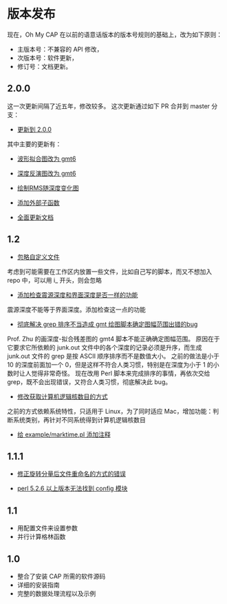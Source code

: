 # 版本发布

现在，Oh My CAP 在以前的语意话版本的版本号规则的基础上，改为如下原则：

- 主版本号：不兼容的 API 修改，
- 次版本号：软件更新，
- 修订号：文档更新。

## 2.0.0

这一次更新间隔了近五年，修改较多。
这次更新通过如下 PR 合并到 master 分支：

- [更新到 2.0.0](https://github.com/wangliang1989/oh-my-cap/pull/60/files)

其中主要的更新有：

- [波形拟合图改为 gmt6](https://github.com/wangliang1989/oh-my-cap/pull/60/commits/dbf6a477ef3e6ef192337d9d426acd545661bab6)

- [深度反演图改为 gmt6](https://github.com/wangliang1989/oh-my-cap/pull/60/commits/b0a9443fef762618b0fa8feafff72a4a3801d7e9)

- [绘制RMS随深度变化图](https://github.com/wangliang1989/oh-my-cap/pull/60/commits/d850d8a86af3129e53ae7cb809d573b0661c259c)

- [添加外部子函数](https://github.com/wangliang1989/oh-my-cap/pull/60/commits/523d4cd6b9bf36ec9ba57cc600bc3659c41acd95)

- [全面更新文档](https://github.com/wangliang1989/oh-my-cap/pull/60/commits/c5c260033a3dffae0d93391069e56154801f9a82)

## 1.2

- [忽略自定义文件](https://github.com/wangliang1989/oh-my-cap/commit/4aa1b6eae62ad822ad4eb61b76bcc70fecbceada)

考虑到可能需要在工作区内放置一些文件，比如自己写的脚本，而又不想加入 repo 中，可以用 i_ 开头，则会忽略

- [添加检查震源深度和界面深度是否一样的功能](https://github.com/wangliang1989/oh-my-cap/commit/89045125ff0c0544bced74fd4b692c6175708c94)

震源深度不能等于界面深度。添加检查这一点的功能

- [彻底解决 grep 排序不当造成 gmt 绘图脚本确定图幅范围出错的bug](https://github.com/wangliang1989/oh-my-cap/commit/5a02b4e1be70932110f73f893a424407dea9c17b)

Prof. Zhu 的画深度-拟合残差图的 gmt4 脚本不能正确确定图幅范围。
原因在于它要求它所依赖的 junk.out 文件中的各个深度的记录必须是升序，而生成 junk.out 文件的 grep 是按 ASCII 顺序排序而不是数值大小。
之前的做法是小于 10 的深度前面加一个 0，但是这样不符合人类习惯，特别是在深度为小于 1 的小数时让人觉得非常奇怪。
现在改用 Perl 脚本来完成排序的事情，再依次交给 grep，既不会出现错误，又符合人类习惯，彻底解决此 bug。

- [修改获取计算机逻辑核数目的方式](https://github.com/wangliang1989/oh-my-cap/commit/e37902987a327a0defb58ea391e23e468e151bf4)

之前的方式依赖系统特性，只适用于 Linux，为了同时适应 Mac，增加功能：判断系统类别，再针对不同系统得到计算机逻辑核数目

- [给 example/marktime.pl 添加注释](https://github.com/wangliang1989/oh-my-cap/commit/3c584c17a5fa0033ad51aebec3b0fa6c54dd912e)

## 1.1.1

- [修正旋转分量后文件重命名的方式的错误](https://github.com/wangliang1989/oh-my-cap/commit/a03cb773db142e1888f9c040ae2afc5cdde2f85f)

- [perl 5.2.6 以上版本无法找到 config 模块](https://github.com/wangliang1989/oh-my-cap/commit/230aefc8b4e3beb1100ff87a1aa197c5c367a1e0)

## 1.1

- 用配置文件来设置参数
- 并行计算格林函数

## 1.0

- 整合了安装 CAP 所需的软件源码
- 详细的安装指南
- 完整的数据处理流程以及示例
